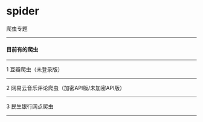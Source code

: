 # spider
爬虫专题

------------------------------
#### 目前有的爬虫

------------------------------
 1 豆瓣爬虫（未登录版）
 
 ----------------------------
 
 2 网易云音乐评论爬虫（加密API版/未加密API版）
 
 -------------------------------
 
 3 民生银行网点爬虫
 
 -------------------------------
 
 
